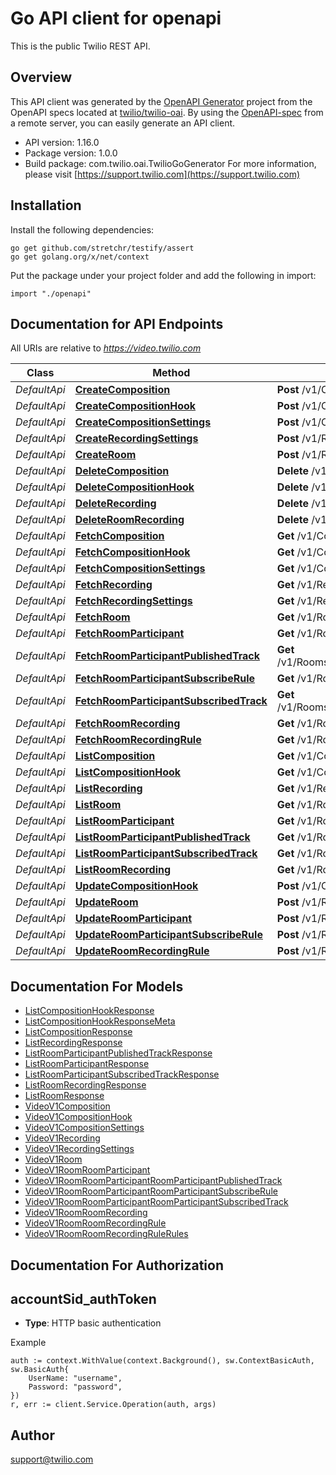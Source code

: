 # Go API client for openapi

This is the public Twilio REST API.

## Overview
This API client was generated by the [OpenAPI Generator](https://openapi-generator.tech) project from the OpenAPI specs located at [twilio/twilio-oai](https://github.com/twilio/twilio-oai/tree/main/spec).  By using the [OpenAPI-spec](https://www.openapis.org/) from a remote server, you can easily generate an API client.

- API version: 1.16.0
- Package version: 1.0.0
- Build package: com.twilio.oai.TwilioGoGenerator
For more information, please visit [https://support.twilio.com](https://support.twilio.com)

## Installation

Install the following dependencies:

```shell
go get github.com/stretchr/testify/assert
go get golang.org/x/net/context
```

Put the package under your project folder and add the following in import:

```golang
import "./openapi"
```

## Documentation for API Endpoints

All URIs are relative to *https://video.twilio.com*

Class | Method | HTTP request | Description
------------ | ------------- | ------------- | -------------
*DefaultApi* | [**CreateComposition**](docs/DefaultApi.md#createcomposition) | **Post** /v1/Compositions | 
*DefaultApi* | [**CreateCompositionHook**](docs/DefaultApi.md#createcompositionhook) | **Post** /v1/CompositionHooks | 
*DefaultApi* | [**CreateCompositionSettings**](docs/DefaultApi.md#createcompositionsettings) | **Post** /v1/CompositionSettings/Default | 
*DefaultApi* | [**CreateRecordingSettings**](docs/DefaultApi.md#createrecordingsettings) | **Post** /v1/RecordingSettings/Default | 
*DefaultApi* | [**CreateRoom**](docs/DefaultApi.md#createroom) | **Post** /v1/Rooms | 
*DefaultApi* | [**DeleteComposition**](docs/DefaultApi.md#deletecomposition) | **Delete** /v1/Compositions/{Sid} | 
*DefaultApi* | [**DeleteCompositionHook**](docs/DefaultApi.md#deletecompositionhook) | **Delete** /v1/CompositionHooks/{Sid} | 
*DefaultApi* | [**DeleteRecording**](docs/DefaultApi.md#deleterecording) | **Delete** /v1/Recordings/{Sid} | 
*DefaultApi* | [**DeleteRoomRecording**](docs/DefaultApi.md#deleteroomrecording) | **Delete** /v1/Rooms/{RoomSid}/Recordings/{Sid} | 
*DefaultApi* | [**FetchComposition**](docs/DefaultApi.md#fetchcomposition) | **Get** /v1/Compositions/{Sid} | 
*DefaultApi* | [**FetchCompositionHook**](docs/DefaultApi.md#fetchcompositionhook) | **Get** /v1/CompositionHooks/{Sid} | 
*DefaultApi* | [**FetchCompositionSettings**](docs/DefaultApi.md#fetchcompositionsettings) | **Get** /v1/CompositionSettings/Default | 
*DefaultApi* | [**FetchRecording**](docs/DefaultApi.md#fetchrecording) | **Get** /v1/Recordings/{Sid} | 
*DefaultApi* | [**FetchRecordingSettings**](docs/DefaultApi.md#fetchrecordingsettings) | **Get** /v1/RecordingSettings/Default | 
*DefaultApi* | [**FetchRoom**](docs/DefaultApi.md#fetchroom) | **Get** /v1/Rooms/{Sid} | 
*DefaultApi* | [**FetchRoomParticipant**](docs/DefaultApi.md#fetchroomparticipant) | **Get** /v1/Rooms/{RoomSid}/Participants/{Sid} | 
*DefaultApi* | [**FetchRoomParticipantPublishedTrack**](docs/DefaultApi.md#fetchroomparticipantpublishedtrack) | **Get** /v1/Rooms/{RoomSid}/Participants/{ParticipantSid}/PublishedTracks/{Sid} | 
*DefaultApi* | [**FetchRoomParticipantSubscribeRule**](docs/DefaultApi.md#fetchroomparticipantsubscriberule) | **Get** /v1/Rooms/{RoomSid}/Participants/{ParticipantSid}/SubscribeRules | 
*DefaultApi* | [**FetchRoomParticipantSubscribedTrack**](docs/DefaultApi.md#fetchroomparticipantsubscribedtrack) | **Get** /v1/Rooms/{RoomSid}/Participants/{ParticipantSid}/SubscribedTracks/{Sid} | 
*DefaultApi* | [**FetchRoomRecording**](docs/DefaultApi.md#fetchroomrecording) | **Get** /v1/Rooms/{RoomSid}/Recordings/{Sid} | 
*DefaultApi* | [**FetchRoomRecordingRule**](docs/DefaultApi.md#fetchroomrecordingrule) | **Get** /v1/Rooms/{RoomSid}/RecordingRules | 
*DefaultApi* | [**ListComposition**](docs/DefaultApi.md#listcomposition) | **Get** /v1/Compositions | 
*DefaultApi* | [**ListCompositionHook**](docs/DefaultApi.md#listcompositionhook) | **Get** /v1/CompositionHooks | 
*DefaultApi* | [**ListRecording**](docs/DefaultApi.md#listrecording) | **Get** /v1/Recordings | 
*DefaultApi* | [**ListRoom**](docs/DefaultApi.md#listroom) | **Get** /v1/Rooms | 
*DefaultApi* | [**ListRoomParticipant**](docs/DefaultApi.md#listroomparticipant) | **Get** /v1/Rooms/{RoomSid}/Participants | 
*DefaultApi* | [**ListRoomParticipantPublishedTrack**](docs/DefaultApi.md#listroomparticipantpublishedtrack) | **Get** /v1/Rooms/{RoomSid}/Participants/{ParticipantSid}/PublishedTracks | 
*DefaultApi* | [**ListRoomParticipantSubscribedTrack**](docs/DefaultApi.md#listroomparticipantsubscribedtrack) | **Get** /v1/Rooms/{RoomSid}/Participants/{ParticipantSid}/SubscribedTracks | 
*DefaultApi* | [**ListRoomRecording**](docs/DefaultApi.md#listroomrecording) | **Get** /v1/Rooms/{RoomSid}/Recordings | 
*DefaultApi* | [**UpdateCompositionHook**](docs/DefaultApi.md#updatecompositionhook) | **Post** /v1/CompositionHooks/{Sid} | 
*DefaultApi* | [**UpdateRoom**](docs/DefaultApi.md#updateroom) | **Post** /v1/Rooms/{Sid} | 
*DefaultApi* | [**UpdateRoomParticipant**](docs/DefaultApi.md#updateroomparticipant) | **Post** /v1/Rooms/{RoomSid}/Participants/{Sid} | 
*DefaultApi* | [**UpdateRoomParticipantSubscribeRule**](docs/DefaultApi.md#updateroomparticipantsubscriberule) | **Post** /v1/Rooms/{RoomSid}/Participants/{ParticipantSid}/SubscribeRules | 
*DefaultApi* | [**UpdateRoomRecordingRule**](docs/DefaultApi.md#updateroomrecordingrule) | **Post** /v1/Rooms/{RoomSid}/RecordingRules | 


## Documentation For Models

 - [ListCompositionHookResponse](docs/ListCompositionHookResponse.md)
 - [ListCompositionHookResponseMeta](docs/ListCompositionHookResponseMeta.md)
 - [ListCompositionResponse](docs/ListCompositionResponse.md)
 - [ListRecordingResponse](docs/ListRecordingResponse.md)
 - [ListRoomParticipantPublishedTrackResponse](docs/ListRoomParticipantPublishedTrackResponse.md)
 - [ListRoomParticipantResponse](docs/ListRoomParticipantResponse.md)
 - [ListRoomParticipantSubscribedTrackResponse](docs/ListRoomParticipantSubscribedTrackResponse.md)
 - [ListRoomRecordingResponse](docs/ListRoomRecordingResponse.md)
 - [ListRoomResponse](docs/ListRoomResponse.md)
 - [VideoV1Composition](docs/VideoV1Composition.md)
 - [VideoV1CompositionHook](docs/VideoV1CompositionHook.md)
 - [VideoV1CompositionSettings](docs/VideoV1CompositionSettings.md)
 - [VideoV1Recording](docs/VideoV1Recording.md)
 - [VideoV1RecordingSettings](docs/VideoV1RecordingSettings.md)
 - [VideoV1Room](docs/VideoV1Room.md)
 - [VideoV1RoomRoomParticipant](docs/VideoV1RoomRoomParticipant.md)
 - [VideoV1RoomRoomParticipantRoomParticipantPublishedTrack](docs/VideoV1RoomRoomParticipantRoomParticipantPublishedTrack.md)
 - [VideoV1RoomRoomParticipantRoomParticipantSubscribeRule](docs/VideoV1RoomRoomParticipantRoomParticipantSubscribeRule.md)
 - [VideoV1RoomRoomParticipantRoomParticipantSubscribedTrack](docs/VideoV1RoomRoomParticipantRoomParticipantSubscribedTrack.md)
 - [VideoV1RoomRoomRecording](docs/VideoV1RoomRoomRecording.md)
 - [VideoV1RoomRoomRecordingRule](docs/VideoV1RoomRoomRecordingRule.md)
 - [VideoV1RoomRoomRecordingRuleRules](docs/VideoV1RoomRoomRecordingRuleRules.md)


## Documentation For Authorization



## accountSid_authToken

- **Type**: HTTP basic authentication

Example

```golang
auth := context.WithValue(context.Background(), sw.ContextBasicAuth, sw.BasicAuth{
    UserName: "username",
    Password: "password",
})
r, err := client.Service.Operation(auth, args)
```


## Author

support@twilio.com

